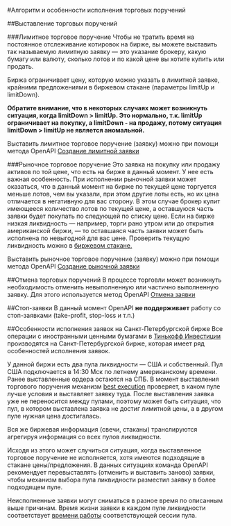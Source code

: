 #Алгоритм и особенности исполнения торговых поручений

##Выставление торговых поручений

###Лимитное торговое поручение
Чтобы не тратить время на постоянное отслеживание котировок на бирже, вы можете выставить так называемую лимитную заявку — это указание брокеру, какую бумагу или валюту, сколько лотов и по какой цене вы хотите купить или продать.

Биржа ограничивает цену, которую можно указать в лимитной заявке, крайними предложениями в биржевом стакане (параметры limitUp и limitDown).

**Обратите внимание, что в некоторых случаях может возникнуть ситуация, когда limitDown > limitUp. Это нормально, т.к. limitUp ограничивает на покупку, а limitDown - на продажу, потому ситуация limitDown > limitUp не является аномальной.**

Выставить лимитное торговое поручение (заявку) можно при помощи метода OpenAPI [Создание лимитной заявки](https://tinkoff.github.io/invest-openapi/swagger-ui/#/orders/post_orders_limit_order)


###Рыночное торговое поручение
Это заявка на покупку или продажу активов по той цене, что есть на бирже в данный момент. У нее есть важная 
особенность.
При исполнении рыночной заявки может оказаться, что в данный момент на бирже по текущей цене 
торгуется меньше лотов, чем вы указали, при этом другие лоты есть, но их цена отличается в негативную для 
вас сторону.
В этом случае брокер купит имеющееся количество лотов по текущей цене, а оставшуюся часть заявки будет 
покупать по следующей по списку цене. Если на бирже низкая ликвидность — например, торги рано утром или до 
открытия американской биржи, — то оставшаяся часть заявки может быть исполнена по невыгодной для вас цене. 
Проверить текущую ликвидность можно в 
[биржевом стакане.](https://tinkoff.github.io/invest-openapi/swagger-ui/#/market/get_market_orderbook)

Выставить рыночное торговое поручение (заявку) можно при помощи метода OpenAPI [Создание рыночной заявки](https://tinkoff.github.io/invest-openapi/swagger-ui/#/orders/post_orders_market_order)

##Отмена торговых поручений
В процессе торговли может возникнуть необходимость отменить невыполненную или частично выполненную заявку. Для этого используется метод OpenAPI [Отмена заявки](https://tinkoff.github.io/invest-openapi/swagger-ui/#/orders/post_orders_cancel)

##Стоп-заявки
В данный момент OpenAPI **не поддерживает** работу со стоп-заявками (take-profit, stop-loss и т.п.)

##Особенности исполнения заявок на Санкт-Петербургской бирже
Все операции с иностранными ценными бумагами в [Тинькофф Инвестиции](https://www.tinkoff.ru/invest/) производятся на Санкт-Петербургской бирже, которая имеет ряд особенностей исполнения заявок.

У данной биржи есть два пула ликвидности — США и собственный. Пул США подключается в 14:30 Мск по летнему 
американскому времени. Ранее выставленные ордера остаются на СПБ. В момент выставления торгового поручения 
механизм [best execution](https://nprts.ru/ru/projects/bestexecution/) проверяет, в каком пуле лучше условия 
и выставляет заявку туда. После выставления заявка уже не переносится между пулами, поэтому может быть ситуация, 
что пул, в котором выставлена заявка не достиг лимитной цены, а в другом пуле нужная цена достигалась. 

Вся же биржевая информация (свечи, стаканы) транслируются агрегируя информация со всех пулов ликвидности.

Исходя из этого может случиться ситуация, когда выставленное торговое поручение не исполняется, 
хотя имеются подходящие в стакане цены/предложения. В данных ситуациях команда OpenAPI рекомендует перевыставлять 
(отменить и выставить заново) заявки, чтобы механизм выбора пула ликвидности разместил заявку в более подходящем пуле.

Неисполненные заявки могут сниматься в разное время по описанным выше причинам. Время жизни заявки в каждом пуле ликвидности
соответствует [времени работы](https://spbexchange.ru/ru/stocks/inostrannye/raspisanie/) соответствующей сессии пула.


